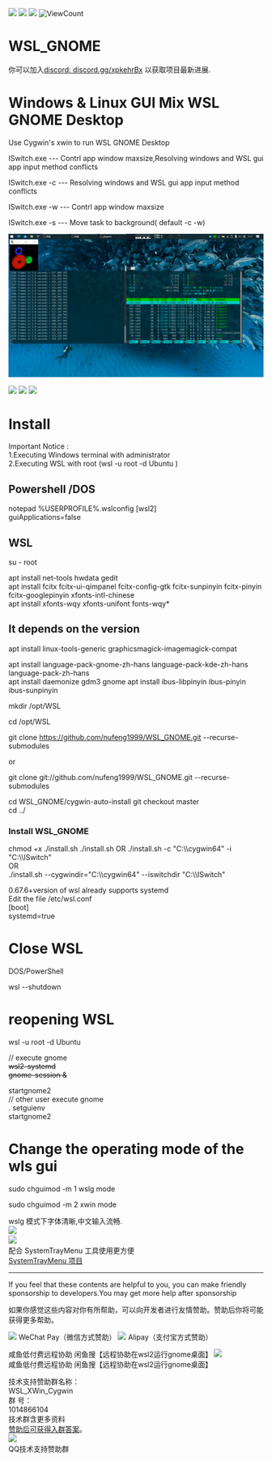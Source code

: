 ![](https://img.shields.io/badge/WSL-GUI-green) ![](https://img.shields.io/badge/Cygwin-XWin-orange) ![](https://img.shields.io/github/watchers/nufeng1999/WSL_GNOME) <img alt="ViewCount" src="https://views.whatilearened.today/views/github/nufeng1999/WSL_GNOME.svg">

# WSL_GNOME  

你可以加入[discord: discord.gg/xpkehrBx](https://discord.gg/xpkehrBx) 以获取项目最新进展.  

# Windows & Linux GUI Mix WSL GNOME Desktop  

Use Cygwin's xwin to run WSL GNOME Desktop  

ISwitch.exe --- Contrl app window maxsize,Resolving windows and WSL gui app input method conflicts  

ISwitch.exe -c  --- Resolving windows and WSL gui app input method conflicts  

ISwitch.exe -w  --- Contrl app window maxsize  

ISwitch.exe -s  --- Move task to background( default -c -w)  

[![Watch the video](https://github.com/nufeng1999/wsl_XWin_Cygwin/blob/main/20210612_071703.gif?raw=true)](https://youtu.be/iy8j-fD82aQ)  

![](https://github.com/nufeng1999/imgs/blob/main/img/20211115_110932.gif?raw=true)
![](https://github.com/nufeng1999/imgs/blob/main/img/20211115_111705.gif?raw=true)
![](https://github.com/nufeng1999/imgs/blob/main/img/20211115_112440.gif?raw=true)

# Install  

Important Notice :  
1.Executing Windows terminal with administrator  
2.Executing WSL with root (wsl -u root -d Ubuntu )  

## Powershell /DOS  

notepad %USERPROFILE%\.wslconfig
[wsl2]  
guiApplications=false

## WSL  

su - root

apt install net-tools hwdata gedit  
apt install fcitx fcitx-ui-qimpanel fcitx-config-gtk  fcitx-sunpinyin fcitx-pinyin  fcitx-googlepinyin xfonts-intl-chinese  
apt install xfonts-wqy xfonts-unifont fonts-wqy*  
  
## It depends on the version  
apt install linux-tools-generic  graphicsmagick-imagemagick-compat  

apt install language-pack-gnome-zh-hans language-pack-kde-zh-hans language-pack-zh-hans  
apt install daemonize gdm3 gnome
apt install ibus-libpinyin ibus-pinyin ibus-sunpinyin

mkdir /opt/WSL  

cd /opt/WSL  

git clone <https://github.com/nufeng1999/WSL_GNOME.git> --recurse-submodules

or  

git clone git://github.com/nufeng1999/WSL_GNOME.git --recurse-submodules

cd WSL_GNOME/cygwin-auto-install
git checkout master  
cd ../

### Install  WSL_GNOME  

chmod +x ./install.sh
./install.sh
OR
./install.sh -c "C:\\\\cygwin64" -i "C:\\\\ISwitch"  
OR  
./install.sh --cygwindir="C:\\\\cygwin64" --iswitchdir "C:\\\\ISwitch"  

0.67.6+version of wsl already supports systemd  
Edit the file /etc/wsl.conf  
[boot]  
systemd=true  
  
# Close WSL

DOS/PowerShell  

wsl --shutdown  

# reopening WSL  

wsl -u root -d Ubuntu  

// execute gnome  
~~wsl2-systemd~~  
~~gnome-session &~~

startgnome2  
// other user execute gnome  
. setguienv  
startgnome2  

# Change the operating mode of the wls gui  

sudo chguimod -m 1  wslg mode  
  
sudo chguimod -m 2  xwin mode  

  wslg 模式下字体清晰,中文输入流畅.  
  <img src="https://nufeng1999.github.io/imgs/20240123102725.png"/>  
  <img src="https://nufeng1999.github.io/imgs/fLRwr9f3Bz.png"/>  
  配合 SystemTrayMenu 工具使用更方便  
  [SystemTrayMenu 项目](https://github.com/Hofknecht/SystemTrayMenu)  
  
***  
If you feel that these contents are helpful to you, you can make friendly sponsorship to developers.You may get more help after sponsorship

如果你感觉这些内容对你有所帮助，可以向开发者进行友情赞助。赞助后你将可能获得更多帮助。  

<img src="https://nufeng1999.github.io/imgs/wxzf.png"/>
WeChat Pay（微信方式赞助）
  
<img src="https://nufeng1999.github.io/imgs/zfbzf.png"/>
Alipay（支付宝方式赞助）  

咸鱼低付费远程协助 闲鱼搜【远程协助在wsl2运行gnome桌面】
<img src="https://nufeng1999.github.io/imgs/266665953320112.jpg"/>  
咸鱼低付费远程协助 闲鱼搜【远程协助在wsl2运行gnome桌面】

技术支持赞助群名称：  
WSL_XWin_Cygwin  
群   号：  
1014866104  
技术群含更多资料  
[赞助后可获得入群答案](http://dt1.8tupian.net/2/29215a3b200.pg3 "支付宝扫码支付后可获得入群答案")。  
<img src="https://nufeng1999.github.io/imgs/img/WSL_XWin_Cygwin.png"/>  
QQ技术支持赞助群  
